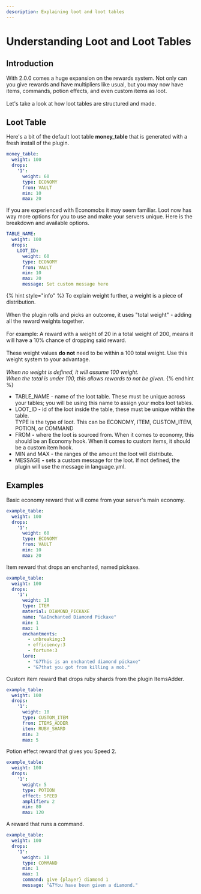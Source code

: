 ```yaml
---
description: Explaining loot and loot tables
---
```


# Understanding Loot and Loot Tables

## Introduction

With 2.0.0 comes a huge expansion on the rewards system. Not only can you give rewards and have multipliers like usual, but you may now have items, commands, potion effects, and even custom items as loot.\
\
Let's take a look at how loot tables are structured and made.

## Loot Table

Here's a bit of the default loot table **money\_table** that is generated with a fresh install of the plugin.

```yaml
money_table:
  weight: 100
  drops:
    '1':
      weight: 60
      type: ECONOMY
      from: VAULT
      min: 10
      max: 20
```

If you are experienced with Economobs it may seem familiar. Loot now has way more options for you to use and make your servers unique. Here is the breakdown and available options.

```yaml
TABLE_NAME:
  weight: 100
  drops:
    LOOT_ID:
      weight: 60
      type: ECONOMY
      from: VAULT
      min: 10
      max: 20
      message: Set custom message here
```

{% hint style="info" %}
To explain weight further, a weight is a piece of distribution.\
\
When the plugin rolls and picks an outcome, it uses "total weight" - adding all the reward weights together.\
\
For example: A reward with a weight of 20 in a total weight of 200, means it will have a 10% chance of dropping said reward.\
\
These weight values **do not** need to be within a 100 total weight. Use this weight system to your advantage.\
\
_When no weight is defined, it will assume 100 weight._ \
_When the total is under 100, this allows rewards to not be given._
{% endhint %}

* TABLE\_NAME - name of the loot table. These must be unique across your tables; you will be using this name to assign your mobs loot tables.
* LOOT\_ID - id of the loot inside the table, these must be unique within the table.\
  TYPE is the type of loot. This can be ECONOMY, ITEM, CUSTOM\_ITEM, POTION, or COMMAND
* FROM **-** where the loot is sourced from. When it comes to economy, this should be an Economy hook. When it comes to custom items, it should be a custom item hook.
* MIN and MAX - the ranges of the amount the loot will distribute.
* MESSAGE **-** sets a custom message for the loot. If not defined, the plugin will use the message in language.yml.

## Examples

Basic economy reward that will come from your server's main economy.

```yaml
example_table:
  weight: 100
  drops:
    '1':
      weight: 60
      type: ECONOMY
      from: VAULT
      min: 10
      max: 20
```

Item reward that drops an enchanted, named pickaxe.&#x20;

```yaml
example_table:
  weight: 100
  drops:
    '1':
      weight: 10
      type: ITEM
      material: DIAMOND_PICKAXE
      name: "&aEnchanted Diamond Pickaxe"
      min: 1
      max: 1
      enchantments:
        - unbreaking:3
        - efficiency:3
        - fortune:3
      lore:
        - "&7This is an enchanted diamond pickaxe"
        - "&7that you got from killing a mob."
```

Custom item reward that drops ruby shards from the plugin ItemsAdder.

```yaml
example_table:
  weight: 100
  drops:
    '1':
      weight: 10
      type: CUSTOM_ITEM
      from: ITEMS_ADDER
      item: RUBY_SHARD
      min: 3
      max: 5
```

Potion effect reward that gives you Speed 2.

```yaml
example_table:
  weight: 100
  drops:
    '1':
      weight: 5
      type: POTION
      effect: SPEED
      amplifier: 2
      min: 80
      max: 120
```

A reward that runs a command.

```yaml
example_table:
  weight: 100
  drops:
    '1':
      weight: 10
      type: COMMAND
      min: 1
      max: 1
      command: give {player} diamond 1
      message: "&7You have been given a diamond."
```
